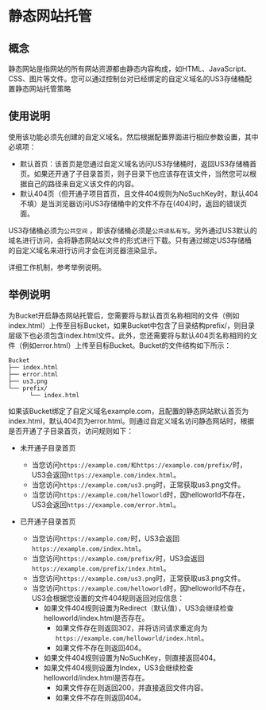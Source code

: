 # 静态网站托管

## 概念

静态网站是指网站的所有网站资源都由静态内容构成，如HTML、JavaScript、CSS、图片等文件。您可以通过控制台对已经绑定的自定义域名的US3存储桶配置静态网站托管策略

## 使用说明

使用该功能必须先创建的自定义域名。然后根据配置界面进行相应参数设置，其中必填项：

- 默认首页：该首页是您通过自定义域名访问US3存储桶时，返回US3存储桶首页。如果还开通了子目录首页，则子目录下也应该存在该文件，当然您可以根据自己的路径来自定义该文件的内容。
- 默认404页（但开通子项目首页，且文件404规则为NoSuchKey时，默认404不填）是当浏览器访问US3存储桶中的文件不存在(404)时，返回的错误页面。

US3存储桶必须为`公共空间` ，即该存储桶必须是`公共读私有写`。另外通过US3默认的域名进行访问，会将静态网站以文件的形式进行下载。只有通过绑定US3存储桶的自定义域名来进行访问才会在浏览器渲染显示。

详细工作机制，参考举例说明。

## 举例说明

为Bucket开启静态网站托管后，您需要将与默认首页名称相同的文件（例如index.html）上传至目标Bucket，如果Bucket中包含了目录结构prefix/，则目录层级下也必须包含index.html文件。此外，您还需要将与默认404页名称相同的文件（例如error.html）上传至目标Bucket。Bucket的文件结构如下所示：

```
Bucket
├── index.html
├── error.html
├── us3.png
└── prefix/
      └── index.html
```

如果该Bucket绑定了自定义域名example.com，且配置的静态网站默认首页为index.html，默认404页为error.html。则通过自定义域名访问静态网站时，根据是否开通了子目录首页，访问规则如下：

- 未开通子目录首页
  - 当您访问`https://example.com/和https://example.com/prefix/`时，US3会返回`https://example.com/index.html`。
  - 当您访问`https://example.com/us3.png`时，正常获取us3.png文件。
  - 当您访问`https://example.com/helloworld`时，因helloworld不存在，US3会返回`https://example.com/error.html`。

- 已开通子目录首页
  - 当您访问`https://example.com/`时，US3会返回`https://example.com/index.html`。
  - 当您访问`https://example.com/prefix/`时，US3会返回`https://example.com/prefix/index.html`。
  - 当您访问`https://example.com/us3.png`时，正常获取us3.png文件。
  - 当您访问`https://example.com/helloworld`时，因helloworld不存在，US3会根据您设置的文件404规则返回对应信息：
    - 如果文件404规则设置为Redirect（默认值），US3会继续检查helloworld/index.html是否存在。
      - 如果文件存在则返回302，并将访问请求重定向为`https://example.com/helloworld/index.html`。
      - 如果文件不存在则返回404。
    - 如果文件404规则设置为NoSuchKey，则直接返回404。
    - 如果文件404规则设置为Index，US3会继续检查helloworld/index.html是否存在。
      - 如果文件存在则返回200，并直接返回文件内容。
      - 如果文件不存在则返回404。
